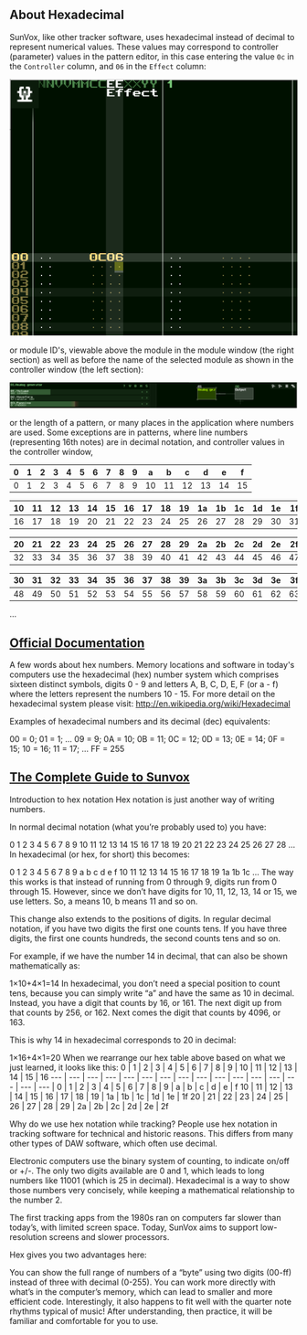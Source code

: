 ## About Hexadecimal

SunVox, like other tracker software, uses hexadecimal instead of decimal to represent numerical values. These values may correspond to controller (parameter) values in the pattern editor, in this case entering the value `0c` in the `Controller` column, and `06` in the `Effect` column:

![](tut-1-4-1a.png)

or module ID's, viewable above the module in the module window (the right section) as well as before the name of the selected module as shown in the controller window (the left section):

![](tut-1-4-1b.png)

or the length of a pattern, or many places in the application where numbers are used. Some exceptions are in patterns, where line numbers (representing 16th notes) are in decimal notation, and controller values in the controller window,

0	| 1	| 2	| 3	| 4	| 5	| 6	| 7	| 8	| 9	| a	| b	| c	| d	| e	| f
--- | --- | --- | --- | --- | --- | --- | --- | --- | --- | --- | --- | --- | --- | --- | --- |
0 | 1 | 2 | 3 | 4 | 5 | 6 | 7 | 8 | 9 | 10 | 11 | 12 | 13 | 14 | 15

10 | 11	| 12 | 13 | 14 | 15 | 16 | 17	| 18 | 19	| 1a | 1b	| 1c | 1d	| 1e | 1f
--- | --- | --- | --- | --- | --- | --- | --- | --- | --- | --- | --- | --- | --- | --- | --- |
16 | 17 | 18 | 19 | 20 | 21 | 22 | 23 | 24 | 25 | 26 | 27 | 28 | 29 | 30 | 31

20 | 21	| 22 | 23	| 24 | 25 | 26 | 27	| 28 | 29	| 2a | 2b	| 2c | 2d	| 2e | 2f
--- | --- | --- | --- | --- | --- | --- | --- | --- | --- | --- | --- | --- | --- | --- | --- |
32 | 33 | 34 | 35 | 36 | 37 | 38 | 39 | 40 | 41 | 42 | 43 | 44 | 45 | 46 | 47

30 | 31	| 32 | 33	| 34 | 35 | 36 | 37	| 38 | 39	| 3a | 3b	| 3c | 3d	| 3e | 3f
--- | --- | --- | --- | --- | --- | --- | --- | --- | --- | --- | --- | --- | --- | --- | --- |
48 | 49 | 50 | 51 | 52 | 53 | 54 | 55 | 56 | 57 | 58 | 59 | 60 | 61 | 62 | 63

...

## [Official Documentation](http://www.warmplace.ru/wiki/doku.php?id=sunvox:manual_en)
A few words about hex numbers. Memory locations and software in today's computers use the hexadecimal (hex) number system which comprises sixteen distinct symbols, digits 0 - 9 and letters A, B, C, D, E, F (or a - f) where the letters represent the numbers 10 - 15. For more detail on the hexadecimal system please visit: http://en.wikipedia.org/wiki/Hexadecimal

Examples of hexadecimal numbers and its decimal (dec) equivalents:

00 = 0;
01 = 1;
…
09 = 9;
0A = 10;
0B = 11;
0C = 12;
0D = 13;
0E = 14;
0F = 15;
10 = 16;
11 = 17;
…
FF = 255

## [The Complete Guide to Sunvox](https://sunvox-guide.readthedocs.io/en/latest/beginner/hex-intro.html)
Introduction to hex notation
Hex notation is just another way of writing numbers.

In normal decimal notation (what you’re probably used to) you have:

0	1	2	3	4	5	6	7	8	9
10	11	12	13	14	15	16	17	18	19
20	21	22	23	24	25	26	27	28	…
In hexadecimal (or hex, for short) this becomes:

0	1	2	3	4	5	6	7	8	9
a	b	c	d	e	f	10	11	12	13
14	15	16	17	18	19	1a	1b	1c	…
The way this works is that instead of running from 0 through 9, digits run from 0 through 15. However, since we don’t have digits for 10, 11, 12, 13, 14 or 15, we use letters. So, a means 10, b means 11 and so on.

This change also extends to the positions of digits. In regular decimal notation, if you have two digits the first one counts tens. If you have three digits, the first one counts hundreds, the second counts tens and so on.

For example, if we have the number 14 in decimal, that can also be shown mathematically as:

1×10+4×1=14
In hexadecimal, you don’t need a special position to count tens, because you can simply write “a” and have the same as 10 in decimal. Instead, you have a digit that counts by 16, or 161. The next digit up from that counts by 256, or 162. Next comes the digit that counts by 4096, or 163.

This is why 14 in hexadecimal corresponds to 20 in decimal:

1×16+4×1=20
When we rearrange our hex table above based on what we just learned, it looks like this:
0 | 1 | 2 | 3 | 4 | 5 | 6 | 7 | 8 | 9 | 10 | 11 | 12 | 13 | 14 | 15 | 16
--- | --- | --- | --- | --- | --- | --- | --- | --- | --- | --- | --- | --- | --- | --- | --- |
0	| 1	| 2	| 3	| 4	| 5	| 6	| 7	| 8	| 9	| a	| b	| c	| d	| e	| f
10 | 11	| 12 | 13 | 14 | 15 | 16 | 17	| 18 | 19	| 1a | 1b	| 1c | 1d	| 1e | 1f
20 | 21	| 22 | 23	| 24 | 25 | 26 | 27	| 28 | 29	| 2a | 2b	| 2c | 2d	| 2e | 2f

Why do we use hex notation while tracking?
People use hex notation in tracking software for technical and historic reasons. This differs from many other types of DAW software, which often use decimal.

Electronic computers use the binary system of counting, to indicate on/off or +/-. The only two digits available are 0 and 1, which leads to long numbers like 11001 (which is 25 in decimal). Hexadecimal is a way to show those numbers very concisely, while keeping a mathematical relationship to the number 2.

The first tracking apps from the 1980s ran on computers far slower than today’s, with limited screen space. Today, SunVox aims to support low-resolution screens and slower processors.

Hex gives you two advantages here:

You can show the full range of numbers of a “byte” using two digits (00-ff) instead of three with decimal (0-255).
You can work more directly with what’s in the computer’s memory, which can lead to smaller and more efficient code.
Interestingly, it also happens to fit well with the quarter note rhythms typical of music! After understanding, then practice, it will be familiar and comfortable for you to use.
